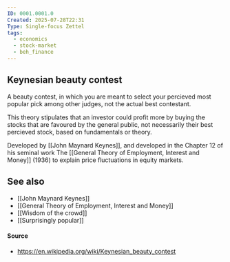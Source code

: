 ```yaml
---
ID: 0001.0001.0
Created: 2025-07-28T22:31
Type: Single-focus Zettel
tags:
  - economics
  - stock-market
  - beh_finance
---
```

## Keynesian beauty contest

A beauty contest, in which you are meant to select your percieved most popular pick among other judges, not the actual best contestant.

This theory stipulates that an investor could profit more by buying the stocks that are favoured by the general public, not necessarily their best percieved stock, based on fundamentals or theory.

Developed by [[John Maynard Keynes]], and developed in the Chapter 12 of his seminal work The [[General Theory of Employment, Interest and Money]] (1936) to explain price fluctuations in equity markets.

## See also

- [[John Maynard Keynes]]
- [[General Theory of Employment, Interest and Money]]
- [[Wisdom of the crowd]]
- [[Surprisingly popular]]

#### Source
- https://en.wikipedia.org/wiki/Keynesian_beauty_contest
